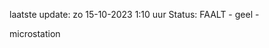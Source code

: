 laatste update: 
zo 15-10-2023  1:10   uur 
Status: FAALT - geel - 
<div class="service Y">microstation</div>